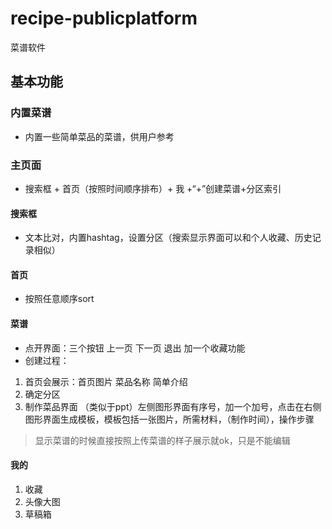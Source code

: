 # recipe-publicplatform
菜谱软件
## 基本功能
### 内置菜谱
* 内置一些简单菜品的菜谱，供用户参考
### 主页面
* 搜索框 + 首页（按照时间顺序排布）+ 我 +“+”创建菜谱+分区索引
#### 搜索框
* 文本比对，内置hashtag，设置分区（搜索显示界面可以和个人收藏、历史记录相似）
#### 首页
* 按照任意顺序sort
#### 菜谱
* 点开界面：三个按钮 上一页 下一页 退出 加一个收藏功能
* 创建过程：
1. 首页会展示：首页图片 菜品名称 简单介绍
2. 确定分区
3. 制作菜品界面 （类似于ppt）左侧图形界面有序号，加一个加号，点击在右侧图形界面生成模板，模板包括一张图片，所需材料，（制作时间），操作步骤
> 显示菜谱的时候直接按照上传菜谱的样子展示就ok，只是不能编辑
#### 我的
1. 收藏
2. 头像大图
3. 草稿箱
